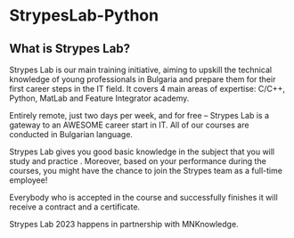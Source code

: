# StrypesLab-Python

## What is Strypes Lab?

Strypes Lab is our main training initiative, aiming to upskill the technical knowledge of young professionals in Bulgaria and prepare them for their first career steps in the IT field. It covers 4 main areas of expertise: C/C++, Python, MatLab and Feature Integrator academy.

Entirely remote, just two days per week, and for free – Strypes Lab is a gateway to an AWESOME career start in IT. All of our courses are conducted in Bulgarian language.

Strypes Lab gives you good basic knowledge in the subject that you will study and practice . Moreover, based on your performance during the courses, you might have the chance to join the Strypes team as a full-time employee!

Everybody who is accepted in the course and successfully finishes it will receive a contract and a certificate.

Strypes Lab 2023 happens in partnership with MNKnowledge.
